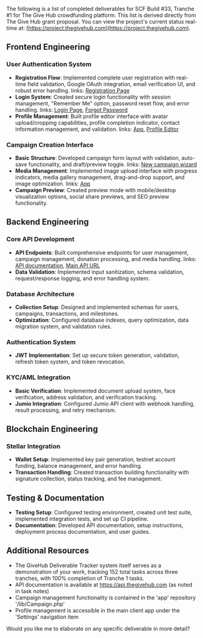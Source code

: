 The following is a list of completed deliverables for SCF Build #33, Tranche #1 for The Give Hub crowdfunding platform. This list is derived directly from The Give Hub grant proposal. You can view the project's current status real-time at: [https://project.thegivehub.com](https://project.thegivehub.com). 

## Frontend Engineering

### User Authentication System
- **Registration Flow**: Implemented complete user registration with real-time field validation, Google OAuth integration, email verification UI, and robust error handling.  links: [Registration Page](https://app.thegivehub.com/register.html)
- **Login System**: Created secure login functionality with session management, "Remember Me" option, password reset flow, and error handling. links: [Login Page](https://app.thegivehub.com/login.html), [Forgot Password](https://app.thegivehub.com/pages/forgot-password.html)
- **Profile Management**: Built profile editor interface with avatar upload/cropping capabilities, profile completion indicator, contact information management, and validation. links: [App](https://app.thegivehub.com), [Profile Editor](https://app.thegivehub.com/pages/settings.html)

### Campaign Creation Interface
- **Basic Structure**: Developed campaign form layout with validation, auto-save functionality, and draft/preview toggle. links: [New campaign wizard](https://app.thegivehub.com/pages/new-campaign.html)
- **Media Management**: Implemented image upload interface with progress indicators, media gallery management, drag-and-drop support, and image optimization. links: [App](https://app.thegivehub.com/)
- **Campaign Preview**: Created preview mode with mobile/desktop visualization options, social share previews, and SEO preview functionality.

## Backend Engineering

### Core API Development
- **API Endpoints**: Built comprehensive endpoints for user management, campaign management, donation processing, and media handling. links: [API documentation](https://docs.thegivehub.com), [Main API URL](https://app.thegivehub.com/api)
- **Data Validation**: Implemented input sanitization, schema validation, request/response logging, and error handling system. 

### Database Architecture
- **Collection Setup**: Designed and implemented schemas for users, campaigns, transactions, and milestones.
- **Optimization**: Configured database indexes, query optimization, data migration system, and validation rules.

### Authentication System
- **JWT Implementation**: Set up secure token generation, validation, refresh token system, and token revocation.

### KYC/AML Integration
- **Basic Verification**: Implemented document upload system, face verification, address validation, and verification tracking.
- **Jumio Integration**: Configured Jumio API client with webhook handling, result processing, and retry mechanism.

## Blockchain Engineering

### Stellar Integration
- **Wallet Setup**: Implemented key pair generation, testnet account funding, balance management, and error handling.
- **Transaction Handling**: Created transaction building functionality with signature collection, status tracking, and fee management.

## Testing & Documentation
- **Testing Setup**: Configured testing environment, created unit test suite, implemented integration tests, and set up CI pipeline.
- **Documentation**: Developed API documentation, setup instructions, deployment process documentation, and user guides.

## Additional Resources
- The GiveHub Deliverable Tracker system itself serves as a demonstration of your work, tracking 152 total tasks across three tranches, with 100% completion of Tranche 1 tasks.
- API documentation is available at https://api.thegivehub.com (as noted in task notes)
- Campaign management functionality is contained in the 'app' repository '/lib/Campaign.php'
- Profile management is accessible in the main client app under the 'Settings' navigation item

Would you like me to elaborate on any specific deliverable in more detail?
